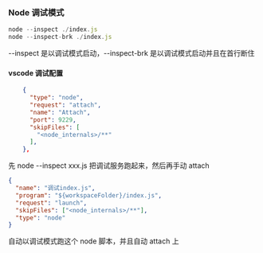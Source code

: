 ### Node 调试模式

```js
node --inspect ./index.js
node --inspect-brk ./index.js
```

--inspect 是以调试模式启动，--inspect-brk 是以调试模式启动并且在首行断住

#### vscode 调试配置

```json
    {
      "type": "node",
      "request": "attach",
      "name": "Attach",
      "port": 9229,
      "skipFiles": [
        "<node_internals>/**"
      ],
    },
```

先 node --inspect xxx.js 把调试服务跑起来，然后再手动 attach

```json
{
  "name": "调试index.js",
  "program": "${workspaceFolder}/index.js",
  "request": "launch",
  "skipFiles": ["<node_internals>/**"],
  "type": "node"
}
```

自动以调试模式跑这个 node 脚本，并且自动 attach 上

